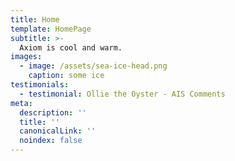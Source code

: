 ```yaml
---
title: Home
template: HomePage
subtitle: >-
  Axiom is cool and warm.
images:
  - image: /assets/sea-ice-head.png
    caption: some ice
testimonials:
  - testimonial: Ollie the Oyster - AIS Comments    
meta:
  description: ''
  title: ''
  canonicalLink: ''
  noindex: false
---
```


